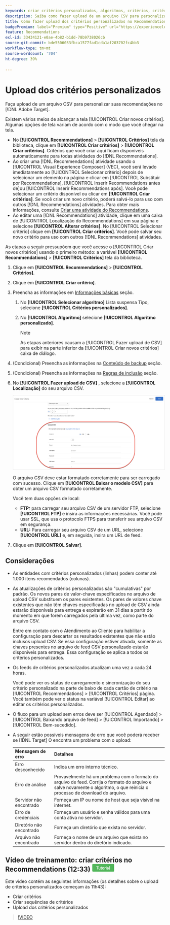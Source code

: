 ```yaml
---
keywords: criar critérios personalizados, algoritmos, critérios, critérios de recomendações, csv, ftp, carregar csv
description: Saiba como fazer upload de um arquivo CSV para personalizar suas recomendações no Adobe [!DNL Target] Recommendations.
title: Como fazer upload dos critérios personalizados no Recommendations?
badgePremium: label="Premium" type="Positive" url="https://experienceleague.adobe.com/docs/target/using/introduction/intro.html?lang=en#premium newtab=true" tooltip="See what's included in Target Premium."
feature: Recommendations
exl-id: 33434121-e0ae-4b82-b1dd-78b9738026cb
source-git-commit: bde5506033fbca1577fad1cda1af203702fc4bb3
workflow-type: tm+mt
source-wordcount: '704'
ht-degree: 39%

---
```


# Upload dos critérios personalizados

Faça upload de um arquivo CSV para personalizar suas recomendações no [!DNL Adobe Target].

Existem vários meios de alcançar a tela [!UICONTROL Criar novos critérios]. Algumas opções de tela variam de acordo com o modo que você chegar na tela.

* No **[!UICONTROL Recommendations]** > **[!UICONTROL Critérios]** tela da biblioteca, clique em **[!UICONTROL Criar critérios]** > **[!UICONTROL Criar critérios]**. Critérios que você criar aqui ficam disponíveis automaticamente para todas atividades do [!DNL Recommendations].
* Ao criar uma [!DNL Recommendations] atividade usando o [!UICONTROL Visual Experience Composer] (VEC), você será levado imediatamente ao [!UICONTROL Selecionar critério] depois de selecionar um elemento na página e clicar em [!UICONTROL Substituir por Recommendations], [!UICONTROL Inserir Recommendations antes de]ou [!UICONTROL Inserir Recommendations após]. Você pode selecionar um critério disponível ou clicar em **[!UICONTROL Criar critérios]**. Se você criar um novo critério, poderá salvá-lo para uso com outros [!DNL Recommendations] atividades. Para obter mais informações, consulte [Criar uma atividade do Recommendations](/help/main/c-recommendations/t-create-recs-activity/create-recs-activity.md).
* Ao editar uma [!DNL Recommendations] atividade, clique em uma caixa de [!UICONTROL Localização do Recommendations] em sua página e selecione **[!UICONTROL Alterar critérios]**. No [!UICONTROL Selecionar critério] clique em **[!UICONTROL Criar critérios]**. Você pode salvar seu novo critério para uso com outros [!DNL Recommendations] atividades.

As etapas a seguir pressupõem que você acesse o [!UICONTROL Criar novos critérios] usando o primeiro método: a variável **[!UICONTROL Recommendations]** > **[!UICONTROL Critérios]** tela da biblioteca.

1. Clique em **[!UICONTROL Recommendations]** > **[!UICONTROL Critérios]**.

1. Clique em **[!UICONTROL Criar critério]**.

1. Preencha as informações em [Informações básicas](/help/main/c-recommendations/c-algorithms/create-new-algorithm.md#info) seção.

   1. No **[!UICONTROL Selecionar algoritmo]** Lista suspensa Tipo, selecione **[!UICONTROL Critérios personalizados]**.

   1. No **[!UICONTROL Algoritmo]** selecione **[!UICONTROL Algoritmo personalizado]**.

      >[!NOTE]
      >
      >As etapas anteriores causam a [!UICONTROL Fazer upload de CSV] para exibir na parte inferior da [!UICONTROL Criar novos critérios] caixa de diálogo.

1. (Condicional) Preencha as informações na [Conteúdo de backup](/help/main/c-recommendations/c-algorithms/create-new-algorithm.md#content) seção.

1. (Condicional) Preencha as informações na [Regras de inclusão](/help/main/c-recommendations/c-algorithms/create-new-algorithm.md#inclusion) seção.

1. No **[!UICONTROL Fazer upload de CSV]** , selecione a **[!UICONTROL Localização]** do seu arquivo CSV.

   ![Fazer upload de seção CSV](assets/upload-csv.png)

   O arquivo CSV deve estar formatado corretamente para ser carregado com sucesso. Clique em **[!UICONTROL Baixar o modelo CSV]** para obter um arquivo CSV formatado corretamente.

   Você tem duas opções de local:

   * **FTP:** para carregar seu arquivo CSV de um servidor FTP, selecione **[!UICONTROL FTP]** e insira as informações necessárias. Você pode usar SSL, que usa o protocolo FTPS para transferir seu arquivo CSV em segurança.
   * **URL:** Para carregar seu arquivo CSV de um URL, selecione **[!UICONTROL URL]** e, em seguida, insira um URL de feed.

1. Clique em **[!UICONTROL Salvar]**.

## Considerações

* As entidades com critérios personalizados (linhas) podem conter até 1.000 itens recomendados (colunas).

* As atualizações de critérios personalizados são &quot;cumulativas&quot; por padrão. Os novos pares de valor-chave especificados no arquivo de upload CSV substituem os pares existentes. Os pares de valores chave existentes que não têm chaves especificadas no upload de CSV ainda estarão disponíveis para entrega e expirarão em 31 dias a partir do momento em que forem carregados pela última vez, como parte do arquivo CSV.

   Entre em contato com o Atendimento ao Cliente para habilitar a configuração para descartar os resultados existentes que não estão inclusos upload CSV. Se essa configuração estiver ativada, somente as chaves presentes no arquivo de feed CSV personalizado estarão disponíveis para entrega. Essa configuração se aplica a todos os critérios personalizados.

* Os feeds de critérios personalizados atualizam uma vez a cada 24 horas.

   Você pode ver os status de carregamento e sincronização do seu critério personalizado na parte de baixo de cada cartão de critério na [!UICONTROL Recommendations] > [!UICONTROL Critérios] página. Você também pode ver o status na variável [!UICONTROL Editar] ao editar os critérios personalizados.

* O fluxo para um upload sem erros deve ser [!UICONTROL Agendado] > [!UICONTROL Baixando arquivo de feed] > [!UICONTROL Importando] > [!UICONTROL Bem-sucedido].

* A seguir estão possíveis mensagens de erro que você poderá receber se [!DNL Target] O encontra um problema com o upload:

   | Mensagem de erro | Detalhes |
   |--- |--- |
   | Erro desconhecido | Indica um erro interno técnico. |
   | Erro de análise | Provavelmente há um problema com o formato do arquivo de feed. Corrija o formato do arquivo e salve novamente o algoritmo, o que reinicia o processo de download do arquivo. |
   | Servidor não encontrado | Forneça um IP ou nome de host que seja visível na internet. |
   | Erro de credenciais | Forneça um usuário e senha válidos para uma conta ativa no servidor. |
   | Diretório não encontrado | Forneça um diretório que exista no servidor. |
   | Arquivo não encontrado | Forneça o nome de um arquivo que exista no servidor dentro do diretório indicado. |

## Vídeo de treinamento: criar critérios no Recommendations (12:33) ![Selo do tutorial](/help/main/assets/tutorial.png)

Este vídeo contém as seguintes informações (os detalhes sobre o upload de critérios personalizados começam às 11h43):

* Criar critérios
* Criar sequências de critérios
* Upload dos critérios personalizados

>[!VIDEO](https://video.tv.adobe.com/v/27694?quality=12)
